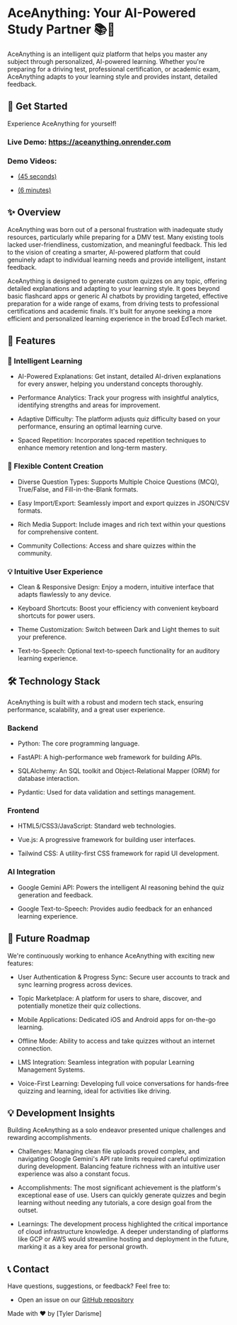 # AceAnything: Your AI-Powered Study Partner 📚🤖

AceAnything is an intelligent quiz platform that helps you master any subject through personalized, AI-powered learning. Whether you're preparing for a driving test, professional certification, or academic exam, AceAnything adapts to your learning style and provides instant, detailed feedback.

## 🏁 Get Started

Experience AceAnything for yourself!

### Live Demo: <https://aceanything.onrender.com>

### Demo Videos:

  * [(45 seconds)](https://youtu.be/oYFL1bcYDqw?si=6jvhJ-vU_RjOXifU)

  * [(6 minutes)](https://youtu.be/MhVlkmxzYTI?si=kCcHdSU34LAdoZ4R)

## ✨ Overview

AceAnything was born out of a personal frustration with inadequate study resources, particularly while preparing for a DMV test. Many existing tools lacked user-friendliness, customization, and meaningful feedback. This led to the vision of creating a smarter, AI-powered platform that could genuinely adapt to individual learning needs and provide intelligent, instant feedback.

AceAnything is designed to generate custom quizzes on any topic, offering detailed explanations and adapting to your learning style. It goes beyond basic flashcard apps or generic AI chatbots by providing targeted, effective preparation for a wide range of exams, from driving tests to professional certifications and academic finals. It's built for anyone seeking a more efficient and personalized learning experience in the broad EdTech market.

## 🚀 Features

### 🧠 Intelligent Learning

* AI-Powered Explanations: Get instant, detailed AI-driven explanations for every answer, helping you understand concepts thoroughly.

* Performance Analytics: Track your progress with insightful analytics, identifying strengths and areas for improvement.

* Adaptive Difficulty: The platform adjusts quiz difficulty based on your performance, ensuring an optimal learning curve.

* Spaced Repetition: Incorporates spaced repetition techniques to enhance memory retention and long-term mastery.

### 📝 Flexible Content Creation

* Diverse Question Types: Supports Multiple Choice Questions (MCQ), True/False, and Fill-in-the-Blank formats.

* Easy Import/Export: Seamlessly import and export quizzes in JSON/CSV formats.

* Rich Media Support: Include images and rich text within your questions for comprehensive content.

* Community Collections: Access and share quizzes within the community.

### 💡 Intuitive User Experience

* Clean & Responsive Design: Enjoy a modern, intuitive interface that adapts flawlessly to any device.

* Keyboard Shortcuts: Boost your efficiency with convenient keyboard shortcuts for power users.

* Theme Customization: Switch between Dark and Light themes to suit your preference.

* Text-to-Speech: Optional text-to-speech functionality for an auditory learning experience.


## 🛠️ Technology Stack

AceAnything is built with a robust and modern tech stack, ensuring performance, scalability, and a great user experience.

### Backend

* Python: The core programming language.

* FastAPI: A high-performance web framework for building APIs.

* SQLAlchemy: An SQL toolkit and Object-Relational Mapper (ORM) for database interaction.

* Pydantic: Used for data validation and settings management.

### Frontend

* HTML5/CSS3/JavaScript: Standard web technologies.

* Vue.js: A progressive framework for building user interfaces.

* Tailwind CSS: A utility-first CSS framework for rapid UI development.

### AI Integration

* Google Gemini API: Powers the intelligent AI reasoning behind the quiz generation and feedback.

* Google Text-to-Speech: Provides audio feedback for an enhanced learning experience.

## 🌟 Future Roadmap

We're continuously working to enhance AceAnything with exciting new features:

* User Authentication & Progress Sync: Secure user accounts to track and sync learning progress across devices.

* Topic Marketplace: A platform for users to share, discover, and potentially monetize their quiz collections.

* Mobile Applications: Dedicated iOS and Android apps for on-the-go learning.

* Offline Mode: Ability to access and take quizzes without an internet connection.

* LMS Integration: Seamless integration with popular Learning Management Systems.

* Voice-First Learning: Developing full voice conversations for hands-free quizzing and learning, ideal for activities like driving.

## 💡 Development Insights

Building AceAnything as a solo endeavor presented unique challenges and rewarding accomplishments.

* Challenges: Managing clean file uploads proved complex, and navigating Google Gemini's API rate limits required careful optimization during development. Balancing feature richness with an intuitive user experience was also a constant focus.

* Accomplishments: The most significant achievement is the platform's exceptional ease of use. Users can quickly generate quizzes and begin learning without needing any tutorials, a core design goal from the outset.

* Learnings: The development process highlighted the critical importance of cloud infrastructure knowledge. A deeper understanding of platforms like GCP or AWS would streamline hosting and deployment in the future, marking it as a key area for personal growth.

## 📞 Contact

Have questions, suggestions, or feedback? Feel free to:

* Open an issue on our [GitHub repository](https://github.com/your-username/AceAnything/issues)

Made with ❤️ by [Tyler Darisme]